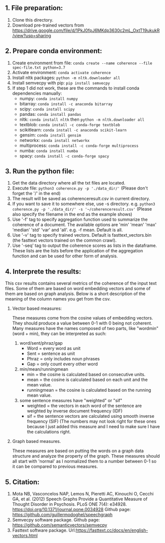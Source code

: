 ## 1. File preparation:
1. Clone this directory.
2. Download pre-trained vectors from https://drive.google.com/file/d/1PkJ0fpJ6MKdp3630c2mL_OxtT19ukukR/view?usp=sharing
## 2. Prepare conda environment:
1. Create environment from file: `conda create --name coherence --file spec-file.txt python=3.7`
2. Activate environment: `conda activate coherence`
3. Install nltk packages: `python -m nltk.downloader all`
4. Install semvecpy with pip: `pip install semvecpy`
5. If step 1 did not work, these are the commands to install conda dependencies manually: 
   * numpy: `conda install numpy`
   * bitarray: `conda install -c anaconda bitarray`
   * scipy: `conda install scipy`
   * pandas: `conda install pandas`
   * nltk: `conda install nltk` then `python -m nltk.downloader all`
   * textblob: `conda install -c conda-forge textblob`
   * scikitlearn: `conda install -c anaconda scikit-learn`
   * gensim: `conda install gensim`
   * networkx: `conda install networkx`
   * multiprocess: `conda install -c conda-forge multiprocess`
   * numba: `conda install numba`
   * spacy: `conda install -c conda-forge spacy`
## 3. Run the python file:
1. Get the data directory where all the txt files are located.
2. Execute file: `python3 coherence.py -p './data_dir/'`
(Please don't forget the '/' in the end)
2. The result will be saved as coherenceresult.csv in current directory.
3. If you want to save it to somewhere else, use -s directory.
e.g. `python3 coherence.py -p './data_dir/' -s '~/coherenceresult.csv'`
(Please also specify the filename in the end as the example shows)
4. Use '-f' tag to specify aggregation function used to summarize the coherence of a document.
The available options are 'min' 'mean' 'max' 'median' 'std' 'var' and 'all'. e.g. -f mean. Default is all. 
5. Use '-v' tag to specify trained vectors. Default is fasttext_vectors.bin (the fasttext vectors trained on the common crawl).
6. Use '-seq' tag to output the coherence scores as lists in the dataframe. These lists are the lists before the application of the aggregation function and can be used for other form of analysis. 
## 4. Interprete the results:
<p>This csv results contains several metrics of the coherence of the input text files. Some of them are based on 
word embedding vectors and some of them are based on graph analysis. Below is a short description of the meaning of 
the column names you get from the csv.</p>

1. Vector based measures:
   <p>These measures come from the cosine values of embedding vectors. They should produce a value between 0-1 with 0 being
   not coherent. Many measures have the names composed of two parts, like "wordmin" (word + min), 
   they can be interpreted as such:</p>

   1. word/sent/phraz/gap 
      * Word = every word as unit
      * Sent = sentence as unit
      * Phraz = only includes noun phrases
      * Gap = only count every other word
   2. min/mean/runningmean
      * min = the cosine is calculated based on consecutive units.
      * mean = the cosine is calculated based on each unit and the mean value. 
      * runningmean = the cosine is calculated based on the running mean value.
   3. some sentence measures have "weighted" or "sif"
      * weighted = the vectors in each word of the sentence are weighted by inverse document frequency (IDF)
      * sif = the sentence vectors are calculated using smooth inverse frequency (SIF) (The numbers may not look right for these
      ones because I just added this measure and I need to make sure I have the calculations right.
2. Graph based measures.
   <p>These measures are based on putting the words on a graph data structure and analyze the property of the graph. 
   These measures should all start with 'normal' as I normalized them to a number between 0-1 so it can be compared to previous
   measures.</p>
## 5. Citation:

1. Mota NB, Vasconcelos NAP, Lemos N, Pieretti AC, Kinouchi O, Cecchi GA, et al. (2012) Speech Graphs Provide a Quantitative Measure of Thought Disorder in Psychosis. PLoS ONE 7(4): e34928. https://doi.org/10.1371/journal.pone.0034928 Github page: https://github.com/guillermodoghel/speechgraph
2. Semvecpy software package. Github page: https://github.com/semanticvectors/semvecpy
3. Fasttext software package. Url:https://fasttext.cc/docs/en/english-vectors.html


